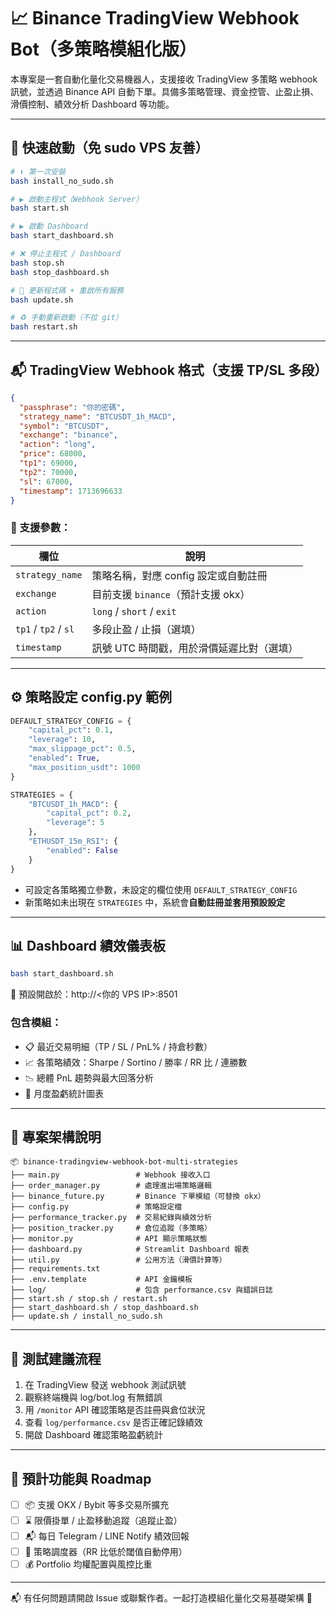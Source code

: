 # 📈 Binance TradingView Webhook Bot（多策略模組化版）

本專案是一套自動化量化交易機器人，支援接收 TradingView 多策略 webhook 訊號，並透過 Binance API 自動下單。具備多策略管理、資金控管、止盈止損、滑價控制、績效分析 Dashboard 等功能。

---

## 🚀 快速啟動（免 sudo VPS 友善）

```bash
# ⬇️ 第一次安裝
bash install_no_sudo.sh

# ▶️ 啟動主程式（Webhook Server）
bash start.sh

# ▶️ 啟動 Dashboard
bash start_dashboard.sh

# ❌ 停止主程式 / Dashboard
bash stop.sh
bash stop_dashboard.sh

# 🔄 更新程式碼 + 重啟所有服務
bash update.sh

# ♻️ 手動重新啟動（不拉 git）
bash restart.sh
```

---

## 📬 TradingView Webhook 格式（支援 TP/SL 多段）

```json
{
  "passphrase": "你的密碼",
  "strategy_name": "BTCUSDT_1h_MACD",
  "symbol": "BTCUSDT",
  "exchange": "binance",
  "action": "long",
  "price": 68000,
  "tp1": 69000,
  "tp2": 70000,
  "sl": 67000,
  "timestamp": 1713696633
}
```

### 🔑 支援參數：

| 欄位 | 說明 |
|------|------|
| `strategy_name` | 策略名稱，對應 config 設定或自動註冊 |
| `exchange` | 目前支援 `binance`（預計支援 okx） |
| `action` | `long` / `short` / `exit` |
| `tp1` / `tp2` / `sl` | 多段止盈 / 止損（選填） |
| `timestamp` | 訊號 UTC 時間戳，用於滑價延遲比對（選填） |

---

## ⚙️ 策略設定 config.py 範例

```python
DEFAULT_STRATEGY_CONFIG = {
    "capital_pct": 0.1,
    "leverage": 10,
    "max_slippage_pct": 0.5,
    "enabled": True,
    "max_position_usdt": 1000
}

STRATEGIES = {
    "BTCUSDT_1h_MACD": {
        "capital_pct": 0.2,
        "leverage": 5
    },
    "ETHUSDT_15m_RSI": {
        "enabled": False
    }
}
```

- 可設定各策略獨立參數，未設定的欄位使用 `DEFAULT_STRATEGY_CONFIG`
- 新策略如未出現在 `STRATEGIES` 中，系統會**自動註冊並套用預設設定**

---

## 📊 Dashboard 績效儀表板

```bash
bash start_dashboard.sh
```

📍 預設開啟於：http://<你的 VPS IP>:8501

### 包含模組：

- 📋 最近交易明細（TP / SL / PnL% / 持倉秒數）
- 📈 各策略績效：Sharpe / Sortino / 勝率 / RR 比 / 連勝數
- 📉 總體 PnL 趨勢與最大回落分析
- 📆 月度盈虧統計圖表

---

## 📁 專案架構說明

```
📦 binance-tradingview-webhook-bot-multi-strategies
├── main.py                 # Webhook 接收入口
├── order_manager.py        # 處理進出場策略邏輯
├── binance_future.py       # Binance 下單模組（可替換 okx）
├── config.py               # 策略設定檔
├── performance_tracker.py  # 交易紀錄與績效分析
├── position_tracker.py     # 倉位追蹤（多策略）
├── monitor.py              # API 顯示策略狀態
├── dashboard.py            # Streamlit Dashboard 報表
├── util.py                 # 公用方法（滑價計算等）
├── requirements.txt
├── .env.template           # API 金鑰模板
├── log/                    # 包含 performance.csv 與錯誤日誌
├── start.sh / stop.sh / restart.sh
├── start_dashboard.sh / stop_dashboard.sh
├── update.sh / install_no_sudo.sh
```

---

## 🧪 測試建議流程

1. 在 TradingView 發送 webhook 測試訊號
2. 觀察終端機與 log/bot.log 有無錯誤
3. 用 `/monitor` API 確認策略是否註冊與倉位狀況
4. 查看 `log/performance.csv` 是否正確記錄績效
5. 開啟 Dashboard 確認策略盈虧統計

---

## 🔮 預計功能與 Roadmap

- [ ] 📦 支援 OKX / Bybit 等多交易所擴充
- [ ] ⌛ 限價掛單 / 止盈移動追蹤（追蹤止盈）
- [ ] 📬 每日 Telegram / LINE Notify 績效回報
- [ ] 🧠 策略調度器（RR 比低於閾值自動停用）
- [ ] 💰 Portfolio 均權配置與風控比重

---

📬 有任何問題請開啟 Issue 或聯繫作者。一起打造模組化量化交易基礎架構 🔧
